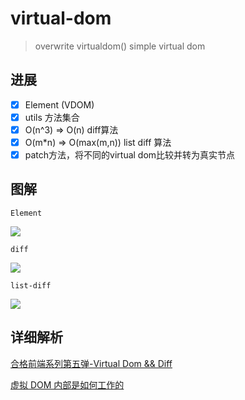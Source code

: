# virtual-dom

  >overwrite virtualdom() simple virtual dom

## 进展

- [x] Element (VDOM)
- [x] utils 方法集合
- [x] O(n^3) => O(n) diff算法
- [x] O(m*n) => O(max(m,n)) list diff 算法
- [x] patch方法，将不同的virtual dom比较并转为真实节点

## 图解

`Element`

![](https://static.oschina.net/uploads/space/2017/0615/172520_IstJ_2912341.png)

`diff`

![](https://static.oschina.net/uploads/space/2017/0615/195650_NBDZ_2912341.png)

`list-diff`

![](https://static.oschina.net/uploads/space/2017/0616/195723_XlhA_2912341.png)

## 详细解析

[合格前端系列第五弹-Virtual Dom && Diff](https://zhuanlan.zhihu.com/p/27437595)

[虚拟 DOM 内部是如何工作的](http://www.zcfy.cc/article/the-inner-workings-of-virtual-dom-rajaraodv-medium-3248.html)
